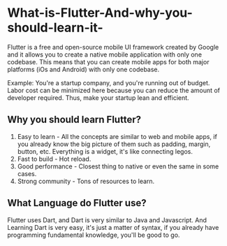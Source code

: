 # What-is-Flutter-And-why-you-should-learn-it-

Flutter is a free and open-source mobile UI framework created by Google and it allows you to create a native mobile application with only one codebase. 
This means that you can create mobile apps for both major platforms (iOs and Android) with only one codebase.

Example: You're a startup company, and you're running out of budget. Labor cost can be minimized here because you can reduce the amount of developer required. Thus, make your startup lean and efficient.

## Why you should learn Flutter?
1. Easy to learn - All the concepts are similar to web and mobile apps, if you already know the big picture of them such as padding, margin, button, etc. Everything is a widget, it's like connecting legos.
2. Fast to build - Hot reload.
3. Good performance - Closest thing to native or even the same in some cases. 
4. Strong community - Tons of resources to learn. 

## What Language do Flutter use?
Flutter uses Dart, and Dart is very similar to Java and Javascript. And Learning Dart is very easy, it's just a matter of syntax, if you already have programming fundamental knowledge, you'll be good to go.
